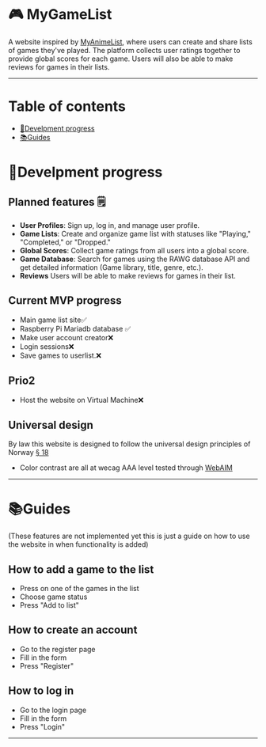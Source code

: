 # 🎮 MyGameList

A website inspired by [MyAnimeList](https://myanimelist.net), where users can create and share lists of games they've played. The platform collects user ratings together to provide global scores for each game. Users will also be able to make reviews for games in their lists.

---
# Table of contents 
- [📝Develpment progress](#develpment-progress)
- [📚Guides](#guides)

# 📝Develpment progress 

## Planned features 🗒️

- **User Profiles**: Sign up, log in, and manage user profile.
- **Game Lists**: Create and organize game list with statuses like "Playing," "Completed," or "Dropped."
- **Global Scores**: Collect game ratings from all users into a global score.
- **Game Database**: Search for games using the RAWG database API and get detailed information (Game library, title, genre, etc.).
- **Reviews** Users will be able to make reviews for games in their list.


## Current MVP progress
- Main game list site✅
- Raspberry Pi Mariadb database ✅
- Make user account creator❌
- Login sessions❌
- Save games to userlist.❌
## Prio2
- Host the website on Virtual Machine❌

## Universal design
By law this website is designed to follow the universal design principles of Norway [§ 18](https://lovdata.no/lov/2017-06-16-51/§18)
- Color contrast are all at wecag AAA level tested through [WebAIM](https://webaim.org/resources/contrastchecker/)

---
# 📚Guides 
(These features are not implemented yet this is just a guide on how to use the website in when functionality is added)
## How to add a game to the list
- Press on one of the games in the list
- Choose game status
- Press "Add to list"

## How to create an account
- Go to the register page
- Fill in the form
- Press "Register"

## How to log in
- Go to the login page
- Fill in the form
- Press "Login"
---
# 